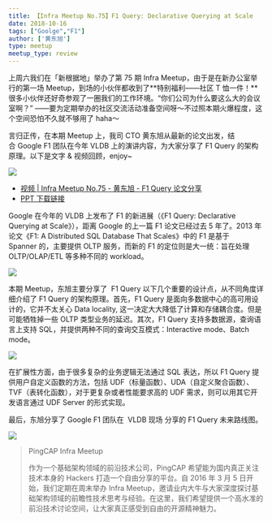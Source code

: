 ```yaml
---
title: 【Infra Meetup No.75】F1 Query: Declarative Querying at Scale
date: 2018-10-16
tags: ["Goolge","F1"]
author: ['黄东旭']
type: meetup
meetup_type: review
---
```



上周六我们在「新根据地」举办了第 75 期 Infra Meetup，由于是在新办公室举行的第一场 Meetup，到场的小伙伴都收到了**特别福利——社区 T 恤一件！**很多小伙伴还好奇参观了一圈我们的工作环境。“你们公司为什么要这么大的会议室啊？” ——要为定期举办的社区交流活动准备空间呀～不过照本期火爆程度，这个空间恐怕不久就不够用了 haha～

言归正传，在本期 Meetup 上，我司 CTO 黄东旭从最新的论文出发，结合 Google F1 团队在今年 VLDB 上的演讲内容，为大家分享了 F1 Query 的架构原理。以下是文字 & 视频回顾，enjoy~ 

![](http://upload-images.jianshu.io/upload_images/542677-ee6c4660274ed3ac?imageMogr2/auto-orient/strip%7CimageView2/2/w/1240)

- [视频 | Infra Meetup No.75 - 黄东旭 - F1 Query 论文分享](https://v.qq.com/txp/iframe/player.html?origin=https%3A%2F%2Fmp.weixin.qq.com&amp;vid=i0747x97chb&amp;autoplay=false&amp;full=true&amp;show1080p=false&amp;isDebugIframe=false)
- [PPT 下载链接](https://eyun.baidu.com/s/3bq6lHYf)

Google 在今年的 VLDB 上发布了 F1 的新进展（《F1 Query: Declarative Querying at Scale》），距离 Google 的上一篇 F1 论文已经过去 5 年了。2013 年论文《F1: A Distributed SQL Database That Scales》中的 F1 是基于 Spanner 的，主要提供 OLTP 服务，而新的 F1 的定位则是大一统：旨在处理 OLTP/OLAP/ETL 等多种不同的 workload。

![](http://upload-images.jianshu.io/upload_images/542677-21131340cb7e880a?imageMogr2/auto-orient/strip%7CimageView2/2/w/1240)

本期 Meetup，东旭主要分享了  F1 Query 以下几个重要的设计点，从不同角度详细介绍了 F1 Query 的架构原理。首先，F1 Query 是面向多数据中心的高可用设计的，它并不太关心 Data locality, 这一决定大大降低了计算和存储耦合度。但是可能牺牲掉一些 OLTP 类型业务的延迟。其次，F1 Query 支持多数据源，查询语言上支持 SQL，并提供两种不同的查询交互模式：Interactive mode、Batch mode。

![](http://upload-images.jianshu.io/upload_images/542677-5b8c2d886d51a476?imageMogr2/auto-orient/strip%7CimageView2/2/w/1240) 

在扩展性方面，由于很多复杂的业务逻辑无法通过 SQL 表达，所以 F1 Query 提供用户自定义函数的方法，包括 UDF（标量函数）、UDA（自定义聚合函数）、TVF（表转化函数），对于更复杂或者性能要求高的 UDF 需求，则可以用其它开发语言通过 UDF Server 的形式实现。

最后，东旭分享了 Google F1 团队在  VLDB 现场 分享的 F1 Query 未来路线图。

![](http://upload-images.jianshu.io/upload_images/542677-7a204ae054c8748d?imageMogr2/auto-orient/strip%7CimageView2/2/w/1240)


>PingCAP Infra Meetup
>
>作为一个基础架构领域的前沿技术公司，PingCAP 希望能为国内真正关注技术本身的 Hackers 打造一个自由分享的平台。自 2016 年 3 月 5 日开始，我们定期在周末举办 Infra Meetup，邀请业内大牛与大家深度探讨基础架构领域的前瞻性技术思考与经验。在这里，我们希望提供一个高水准的前沿技术讨论空间，让大家真正感受到自由的开源精神魅力。
